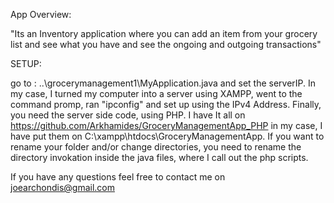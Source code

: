 App Overview:

"Its an Inventory application where you can add an item from your grocery list and see what you have and see the ongoing and outgoing transactions"


SETUP:

go to : ..\grocerymanagement1\MyApplication.java and set the serverIP. 
In my case, I turned my computer into a server using XAMPP, went to the command promp, ran "ipconfig" and set up using the IPv4 Address.
Finally, you need the server side code, using PHP. I have It all on https://github.com/Arkhamides/GroceryManagementApp_PHP
in my case, I have put them on C:\xampp\htdocs\GroceryManagementApp. 
If you want to rename your folder and/or change directories, you need to rename the directory invokation inside the java files, where I call out the php scripts.

If you have any questions feel free to contact me on joearchondis@gmail.com

